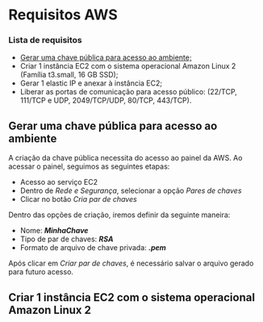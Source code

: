 <h1> Requisitos AWS </h1>

<h3> Lista de requisitos </h3>
<ul>
  <a href="https://github.com/Esvaber/Atividade-de-Linux--Compass/blob/main/Requisitos%20AWS/README.md#-lista-de-requisitos-"><li>Gerar uma chave pública para acesso ao ambiente;</li></a>
  <li>Criar 1 instância EC2 com o sistema operacional Amazon Linux 2 (Família t3.small, 16 GB SSD);</li></a>
  <li>Gerar 1 elastic IP e anexar à instância EC2;</li>
  <li>Liberar as portas de comunicação para acesso público: (22/TCP, 111/TCP e UDP, 2049/TCP/UDP, 80/TCP, 443/TCP).</li>
</ul>

## Gerar uma chave pública para acesso ao ambiente
<p>A criação da chave pública necessita do acesso ao painel da AWS. Ao acessar o painel, seguimos as seguintes etapas:</p>
<ul>
  <li>Acesso ao serviço EC2</li>
  <li>Dentro de <i>Rede e Segurança</i>, selecionar a opção <i>Pares de chaves</i></li>
  <li>Clicar no botão <i>Cria par de chaves</i></li>
</ul>
Dentro das opções de criação, iremos definir da seguinte maneira:
<ul>
  <li>Nome: <b><i>MinhaChave</i></b></li>
  <li>Tipo de par de chaves: <b><i>RSA</i></b></li>
  <li>Formato de arquivo de chave privada: <b><i>.pem</i></b></li>
</ul>
<p>Após clicar em <i>Criar par de chaves</i>, é necessário salvar o arquivo gerado para futuro acesso.</p>

## Criar 1 instância EC2 com o sistema operacional Amazon Linux 2

